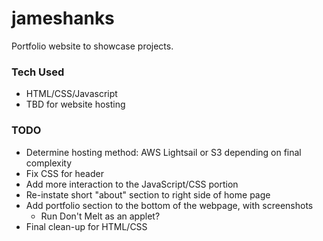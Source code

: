 # jameshanks
Portfolio website to showcase projects.
### Tech Used
- HTML/CSS/Javascript
- TBD for website hosting

### TODO
- Determine hosting method: AWS Lightsail or S3 depending on final complexity
- Fix CSS for header
- Add more interaction to the JavaScript/CSS portion
- Re-instate short "about" section to right side of home page
- Add portfolio section to the bottom of the webpage, with screenshots
    - Run Don't Melt as an applet?
- Final clean-up for HTML/CSS
